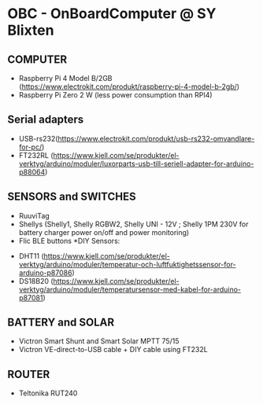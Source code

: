 # OBC - OnBoardComputer @ SY Blixten #

## COMPUTER ##
* Raspberry Pi 4 Model B/2GB (https://www.electrokit.com/produkt/raspberry-pi-4-model-b-2gb/) 
* Raspberry Pi Zero 2 W (less power consumption than RPI4)

## Serial adapters ##
* USB-rs232(https://www.electrokit.com/produkt/usb-rs232-omvandlare-for-pc/)
* FT232RL (https://www.kjell.com/se/produkter/el-verktyg/arduino/moduler/luxorparts-usb-till-seriell-adapter-for-arduino-p88064)
 

## SENSORS and SWITCHES ##
* RuuviTag
* Shellys (Shelly1, Shelly RGBW2, Shelly UNI - 12V ; Shelly 1PM 230V for battery charger power on/off and power monitoring)
* Flic BLE buttons
*DIY Sensors:
- DHT11 (https://www.kjell.com/se/produkter/el-verktyg/arduino/moduler/temperatur-och-luftfuktighetssensor-for-arduino-p87086)
- DS18B20 (https://www.kjell.com/se/produkter/el-verktyg/arduino/moduler/temperatursensor-med-kabel-for-arduino-p87081)
 
## BATTERY and SOLAR ##
* Victron Smart Shunt and Smart Solar MPTT 75/15
* Victron VE-direct-to-USB cable + DIY cable using FT232L

## ROUTER ##
* Teltonika RUT240
